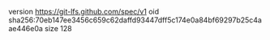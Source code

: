 version https://git-lfs.github.com/spec/v1
oid sha256:70eb147ee3456c659c62daffd93447dff5c174e0a84bf69297b25c4aae446e0a
size 128
